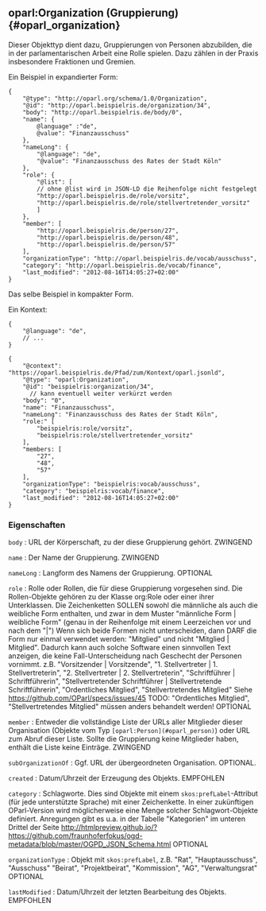 oparl:Organization (Gruppierung)  {#oparl_organization}
--------------------------------

Dieser Objekttyp dient dazu, Gruppierungen von Personen abzubilden,
die in der parlamentarischen Arbeit eine Rolle spielen. Dazu zählen
in der Praxis insbesondere Fraktionen und Gremien.

Ein Beispiel in expandierter Form:

~~~~~  {#organization_ex1 .json}
{
    "@type": "http://oparl.org/schema/1.0/Organization",
    "@id": "http://oparl.beispielris.de/organization/34",
    "body": "http://oparl.beispielris.de/body/0",
    "name": {
        @language" :"de",
        @value": "Finanzausschuss"
    },
    "nameLong": {
        "@language": "de",
        "@value": "Finanzausschuss des Rates der Stadt Köln"
    },
    "role": {
        "@list": [
        // ohne @list wird in JSON-LD die Reihenfolge nicht festgelegt
        "http://oparl.beispielris.de/role/vorsitz",
        "http://oparl.beispielris.de/role/stellvertretender_vorsitz"
        ]
    },
    "member": [
        "http://oparl.beispielris.de/person/27",
        "http://oparl.beispielris.de/person/48",
        "http://oparl.beispielris.de/person/57"
    ],
    "organizationType": "http://oparl.beispielris.de/vocab/ausschuss",
    "category": "http://oparl.beispielris.de/vocab/finance",
    "last_modified": "2012-08-16T14:05:27+02:00"
}
~~~~~

Das selbe Beispiel in kompakter Form.

Ein Kontext:
~~~~~~~~~~
{
    "@language": "de",
    // ...
}
~~~~~~~~~~


~~~~~  {#organization_ex2 .json}
{
    "@context": "https://oparl.beispielris.de/Pfad/zum/Kontext/oparl.jsonld",
    "@type": "oparl:Organization",
    "@id": "beispielris:organization/34",
      // kann eventuell weiter verkürzt werden
    "body": "0",
    "name": "Finanzausschuss",
    "nameLong": "Finanzausschuss des Rates der Stadt Köln",
    "role:" [
        "beispielris:role/vorsitz",
        "beispielris:role/stellvertretender_vorsitz"
    ],
    "members: [
        "27",
        "48",
        "57"
    ],
    "organizationType": "beispielris:vocab/ausschuss",
    "category": "beispielris:vocab/finance",
    "last_modified": "2012-08-16T14:05:27+02:00"
}
~~~~~
### Eigenschaften ###

`body`
:   URL der Körperschaft, zu der diese Gruppierung gehört. 
    ZWINGEND

`name`
:   Der Name der Gruppierung.
    ZWINGEND

`nameLong`
:   Langform des Namens der Gruppierung.
    OPTIONAL

`role`
:   Rolle oder Rollen, die für diese Gruppierung vorgesehen sind. Die Rollen-Objekte gehören zu der Klasse org:Role oder einer ihrer Unterklassen.
    Die Zeichenketten SOLLEN sowohl die männliche als auch die weibliche Form enthalten, und zwar in dem Muster
    "männliche Form | weibliche Form" (genau in der Reihenfolge mit einem Leerzeichen vor und nach dem "|")
    Wenn sich beide Formen nicht unterscheiden, dann DARF die Form nur einmal verwendet werden:
    "Mitglied" und nicht "Mitglied | Mitglied".
    Dadurch kann auch solche Software einen sinnvollen Text anzeigen, die keine Fall-Unterscheidung nach Geschecht
    der Personen vornimmt.
    z.B. "Vorsitzender | Vorsitzende",
    "1. Stellvertreter | 1. Stellvertreterin",
    "2. Stellvertreter | 2. Stellvertreterin",
    "Schriftführer | Schriftführerin",
    "Stellvertretender Schriftführer | Stellvertretende Schriftführerin",
    "Ordentliches Mitglied",
    "Stellvertretendes Mitglied"
Siehe https://github.com/OParl/specs/issues/45
TODO: "Ordentliches Mitglied", "Stellvertretendes Mitglied" müssen anders behandelt werden!
    OPTIONAL

`member`
:   Entweder die vollständige Liste der URLs aller Mitglieder
    dieser Organisation (Objekte vom Typ `[oparl:Person](#oparl_person)`)
    oder URL zum Abruf dieser Liste.
    Sollte die Gruppierung keine
    Mitglieder haben, enthält die Liste keine Einträge.
    ZWINGEND
    
`subOrganizationOf`
:   Ggf. URL der übergeordneten Organisation.
    OPTIONAL.

`created`
:   Datum/Uhrzeit der Erzeugung des Objekts.
    EMPFOHLEN

`category`
:   Schlagworte. Dies sind Objekte mit einem `skos:prefLabel`-Attribut (für jede unterstützte Sprache) mit einer
    Zeichenkette. In einer zukünftigen OParl-Version wird möglicherweise eine Menge solcher Schlagwort-Objekte
    definiert. Anregungen gibt es u.a. in der Tabelle "Kategorien" im unteren Drittel der Seite http://htmlpreview.github.io/?https://github.com/fraunhoferfokus/ogd-metadata/blob/master/OGPD_JSON_Schema.html 
    OPTIONAL

`organizationType`
:   Objekt mit `skos:prefLabel`, z.B. "Rat", "Hauptausschuss", "Ausschuss"
    "Beirat", "Projektbeirat", "Kommission", "AG", "Verwaltungsrat"
    OPTIONAL
    
`lastModified`
:   Datum/Uhrzeit der letzten Bearbeitung des Objekts.
    EMPFOHLEN

